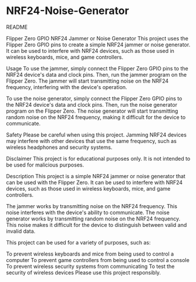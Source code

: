 # NRF24-Noise-Generator

README

Flipper Zero GPIO NRF24 Jammer or Noise Generator
This project uses the Flipper Zero GPIO pins to create a simple NRF24 jammer or noise generator. It can be used to interfere with NRF24 devices, such as those used in wireless keyboards, mice, and game controllers.

Usage
To use the jammer, simply connect the Flipper Zero GPIO pins to the NRF24 device's data and clock pins. Then, run the jammer program on the Flipper Zero. The jammer will start transmitting noise on the NRF24 frequency, interfering with the device's operation.

To use the noise generator, simply connect the Flipper Zero GPIO pins to the NRF24 device's data and clock pins. Then, run the noise generator program on the Flipper Zero. The noise generator will start transmitting random noise on the NRF24 frequency, making it difficult for the device to communicate.

Safety
Please be careful when using this project. Jamming NRF24 devices may interfere with other devices that use the same frequency, such as wireless headphones and security systems.

Disclaimer
This project is for educational purposes only. It is not intended to be used for malicious purposes.

Description
This project is a simple NRF24 jammer or noise generator that can be used with the Flipper Zero. It can be used to interfere with NRF24 devices, such as those used in wireless keyboards, mice, and game controllers.

The jammer works by transmitting noise on the NRF24 frequency. This noise interferes with the device's ability to communicate. The noise generator works by transmitting random noise on the NRF24 frequency. This noise makes it difficult for the device to distinguish between valid and invalid data.

This project can be used for a variety of purposes, such as:

To prevent wireless keyboards and mice from being used to control a computer
To prevent game controllers from being used to control a console
To prevent wireless security systems from communicating
To test the security of wireless devices
Please use this project responsibly.
